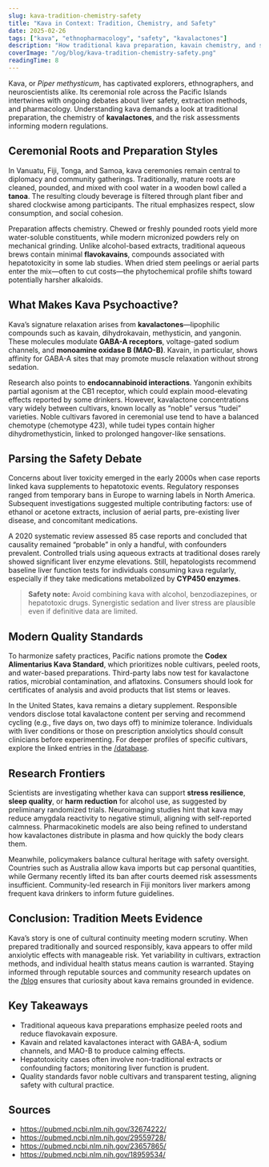 ```yaml
---
slug: kava-tradition-chemistry-safety
title: "Kava in Context: Tradition, Chemistry, and Safety"
date: 2025-02-26
tags: ["kava", "ethnopharmacology", "safety", "kavalactones"]
description: "How traditional kava preparation, kavain chemistry, and safety debates intersect in modern research."
coverImage: "/og/blog/kava-tradition-chemistry-safety.png"
readingTime: 8
---
```


Kava, or *Piper methysticum*, has captivated explorers, ethnographers, and neuroscientists alike. Its ceremonial role across the Pacific Islands intertwines with ongoing debates about liver safety, extraction methods, and pharmacology. Understanding kava demands a look at traditional preparation, the chemistry of **kavalactones**, and the risk assessments informing modern regulations.

## Ceremonial Roots and Preparation Styles

In Vanuatu, Fiji, Tonga, and Samoa, kava ceremonies remain central to diplomacy and community gatherings. Traditionally, mature roots are cleaned, pounded, and mixed with cool water in a wooden bowl called a **tanoa**. The resulting cloudy beverage is filtered through plant fiber and shared clockwise among participants. The ritual emphasizes respect, slow consumption, and social cohesion.

Preparation affects chemistry. Chewed or freshly pounded roots yield more water-soluble constituents, while modern micronized powders rely on mechanical grinding. Unlike alcohol-based extracts, traditional aqueous brews contain minimal **flavokavains**, compounds associated with hepatotoxicity in some lab studies. When dried stem peelings or aerial parts enter the mix—often to cut costs—the phytochemical profile shifts toward potentially harsher alkaloids.

## What Makes Kava Psychoactive?

Kava’s signature relaxation arises from **kavalactones**—lipophilic compounds such as kavain, dihydrokavain, methysticin, and yangonin. These molecules modulate **GABA-A receptors**, voltage-gated sodium channels, and **monoamine oxidase B (MAO-B)**. Kavain, in particular, shows affinity for GABA-A sites that may promote muscle relaxation without strong sedation.

Research also points to **endocannabinoid interactions**. Yangonin exhibits partial agonism at the CB1 receptor, which could explain mood-elevating effects reported by some drinkers. However, kavalactone concentrations vary widely between cultivars, known locally as “noble” versus “tudei” varieties. Noble cultivars favored in ceremonial use tend to have a balanced chemotype (chemotype 423), while tudei types contain higher dihydromethysticin, linked to prolonged hangover-like sensations.

## Parsing the Safety Debate

Concerns about liver toxicity emerged in the early 2000s when case reports linked kava supplements to hepatotoxic events. Regulatory responses ranged from temporary bans in Europe to warning labels in North America. Subsequent investigations suggested multiple contributing factors: use of ethanol or acetone extracts, inclusion of aerial parts, pre-existing liver disease, and concomitant medications.

A 2020 systematic review assessed 85 case reports and concluded that causality remained “probable” in only a handful, with confounders prevalent. Controlled trials using aqueous extracts at traditional doses rarely showed significant liver enzyme elevations. Still, hepatologists recommend baseline liver function tests for individuals consuming kava regularly, especially if they take medications metabolized by **CYP450 enzymes**.

> **Safety note:** Avoid combining kava with alcohol, benzodiazepines, or hepatotoxic drugs. Synergistic sedation and liver stress are plausible even if definitive data are limited.

## Modern Quality Standards

To harmonize safety practices, Pacific nations promote the **Codex Alimentarius Kava Standard**, which prioritizes noble cultivars, peeled roots, and water-based preparations. Third-party labs now test for kavalactone ratios, microbial contamination, and aflatoxins. Consumers should look for certificates of analysis and avoid products that list stems or leaves.

In the United States, kava remains a dietary supplement. Responsible vendors disclose total kavalactone content per serving and recommend cycling (e.g., five days on, two days off) to minimize tolerance. Individuals with liver conditions or those on prescription anxiolytics should consult clinicians before experimenting. For deeper profiles of specific cultivars, explore the linked entries in the [/database](/database).

## Research Frontiers

Scientists are investigating whether kava can support **stress resilience**, **sleep quality**, or **harm reduction** for alcohol use, as suggested by preliminary randomized trials. Neuroimaging studies hint that kava may reduce amygdala reactivity to negative stimuli, aligning with self-reported calmness. Pharmacokinetic models are also being refined to understand how kavalactones distribute in plasma and how quickly the body clears them.

Meanwhile, policymakers balance cultural heritage with safety oversight. Countries such as Australia allow kava imports but cap personal quantities, while Germany recently lifted its ban after courts deemed risk assessments insufficient. Community-led research in Fiji monitors liver markers among frequent kava drinkers to inform future guidelines.

## Conclusion: Tradition Meets Evidence

Kava’s story is one of cultural continuity meeting modern scrutiny. When prepared traditionally and sourced responsibly, kava appears to offer mild anxiolytic effects with manageable risk. Yet variability in cultivars, extraction methods, and individual health status means caution is warranted. Staying informed through reputable sources and community research updates on the [/blog](/blog) ensures that curiosity about kava remains grounded in evidence.

## Key Takeaways
- Traditional aqueous kava preparations emphasize peeled roots and reduce flavokavain exposure.
- Kavain and related kavalactones interact with GABA-A, sodium channels, and MAO-B to produce calming effects.
- Hepatotoxicity cases often involve non-traditional extracts or confounding factors; monitoring liver function is prudent.
- Quality standards favor noble cultivars and transparent testing, aligning safety with cultural practice.

## Sources
- https://pubmed.ncbi.nlm.nih.gov/32674222/
- https://pubmed.ncbi.nlm.nih.gov/29559728/
- https://pubmed.ncbi.nlm.nih.gov/23657865/
- https://pubmed.ncbi.nlm.nih.gov/18959534/
